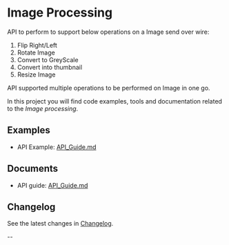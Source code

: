 # Image Processing

API to perform to support below operations on a Image send over wire:
1. Flip Right/Left
2. Rotate Image
3. Convert to GreyScale
4. Convert into thumbnail
5. Resize Image

API supported multiple operations to be performed on Image in one go.

In this project you will find code examples, tools and documentation related to the
*Image processing*.

## Examples

* API Example: [API_Guide.md](docs/API_Guide.md)

## Documents

* API guide: [API_Guide.md](docs/API_Guide.md)

## Changelog

See the latest changes in [Changelog](CHANGELOG.md).

--
